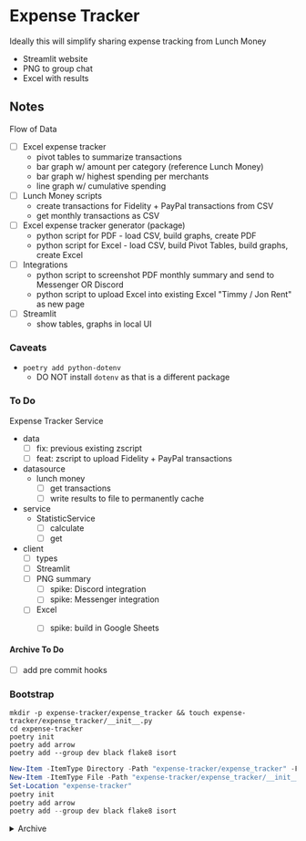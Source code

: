 # Expense Tracker
Ideally this will simplify sharing expense tracking from Lunch Money
- Streamlit website
- PNG to group chat
- Excel with results

## Notes

Flow of Data

- [ ] Excel expense tracker
  - pivot tables to summarize transactions
  - bar graph w/ amount per category (reference Lunch Money)
  - bar graph w/ highest spending per merchants
  - line graph w/ cumulative spending
- [ ] Lunch Money scripts
  - create transactions for Fidelity + PayPal transactions from CSV
  - get monthly transactions as CSV
- [ ] Excel expense tracker generator (package)
  - python script for PDF - load CSV, build graphs, create PDF
  - python script for Excel - load CSV, build Pivot Tables, build graphs, create Excel
- [ ] Integrations
  - python script to screenshot PDF monthly summary and send to Messenger OR Discord
  - python script to upload Excel into existing Excel "Timmy / Jon Rent" as new page
- [ ] Streamlit
	- show tables, graphs in local UI

### Caveats
- `poetry add python-dotenv`
  - DO NOT install `dotenv` as that is a different package

### To Do
Expense Tracker Service
- data
  - [ ] fix: previous existing zscript
  - [ ] feat: zscript to upload Fidelity + PayPal transactions
- datasource
  - lunch money
    - [ ] get transactions
    - [ ] write results to file to permanently cache
- service
  - StatisticService
    - [ ] calculate
    - [ ] get
- client
  - [ ] types
  - [ ] Streamlit
  - [ ] PNG summary 
    - [ ] spike: Discord integration
    - [ ] spike: Messenger integration
  - [ ] Excel
    - [ ] spike: build in Google Sheets


#### Archive To Do
- [ ] add pre commit hooks

### Bootstrap
```shell
mkdir -p expense-tracker/expense_tracker && touch expense-tracker/expense_tracker/__init__.py
cd expense-tracker
poetry init
poetry add arrow
poetry add --group dev black flake8 isort
```

```powershell
New-Item -ItemType Directory -Path "expense-tracker/expense_tracker" -Force
New-Item -ItemType File -Path "expense-tracker/expense_tracker/__init__.py" -Force
Set-Location "expense-tracker"
poetry init
poetry add arrow
poetry add --group dev black flake8 isort
```

<details>
<summary>Archive</summary>

# Expense Aggregation
Python ETL pipeline to build full transaction history from multiple credit cards

Currently, it is only one Pandas script that aggregates CSVs though

## Usage Instructions
- download transaction history
  - rename statements to include company name (can use `Powershell` script potentially)
    - if company not present in "company enum", write company parse logic in "find_transactions_table" and "normalize_transaction_df"
- update script "CONSTANTS"
- run locally
  ```
  poetry install
  poetry shell
  python main.py
  ```

## Notes
Bootstrap Steps
- `poetry init`
- `git init`
- write `.gitignore` using online `Python.gitignore`
- `poetry add loguru tabula-py[jpype] pandas`
  - NOTE: `tabula` is a package, but not related to reading PDFs
- write main.py
- download `financial_transaction_history` from all my credit card companies
- > write methodology
- [X] download PDFs
- [X] extract tables from PDFs to build transactions list CSV => gave up
- [X] download all as CSVs
- [X] build aggregated table
  - [X] add default column of rent_applicable_transaction
  - [X] remove credit 
- [X] create Excel spreadsheet
- [ ] build subset Excel spreadsheet by filter on rent_applicable_transaction column


### PDF Extraction Libraries
- pypdf
  - extract text and manually filter using index per type of PDF instead
  - Pros - very easy for library since I simply run `page.extract_text().split('\n')`
  - Cons
    - certain text gets appended together with no delimeter (eg: `Dec 11 Dec 11 MASALA BAYLITTLETONMA $116.37 `)
    - tons of custom code
      - pick page number
      - pick start of transaction list string
      - pick end of transaction list string
      - write logic to parse out each string
  - (possible implementation: Check row content to determine when to stop)
- camelot
  - NOTE: `poetry add camelot-py[base]` (NOT `camelot`)
  - camelot-py installation
    - use Python 3.8 - depends on `pdftopng 0.2.3` which requires Python 3.8, 3.7, or 3.6.
    - `poetry add opencv-python`
    - download [Ghostscript](https://ghostscript.com/releases/gsdnld.html)
      - check installed with either command:
        - `gswin64c --version`
        - ```python
          import ctypes
          from ctypes.util import find_library
          find_library("".join(("gsdll", str(ctypes.sizeof(ctypes.c_voidp) * 8), ".dll")))
          ```
    - `poetry add ghostscript`
  - CLI usage
    - `camelot lattice -plot text .\capital_one_Smry_2023_1496.pdf`
      - `poetry add matplotlib` - `ImportError: matplotlib is required for plotting.`
  - NOTE: Did not find any text and could not figure out how to customize
- tabula
  - NOTE: `poetry add tabula-py`
  - > WARNING: The stream doesn't provide any stream length, using fallback readUntilEnd, at offset 64514
  - This warning indicates that the library is unable to determine the length of the PDF stream, so it falls back to a method called readUntilEnd.
  - Tabula works for basic tables, but my financial documents require customization. Tabula customizes via template which are generated by the desktop app.
    - the Tabula desktop app requires installation of ORACLE Java 8. Using OpenJDK 8 (Zulu) does not seem to work. Oracle Java 8 does not ship with an installer and requires manual config (JAVA_HOME I assume?). Either way, I elected against spending more effort on Java 8 which I would need to uninstall manually

#### PDF Methodology

Method A
- download PDFs
- extract tables from PDFs to build transactions list CSV
- build Excel spreadsheet from aggregated table
  - add default column of rent_applicable_transaction
- build subset Excel spreadsheet of rent applicable transactions using column

Method B
- download PDFs
- extract tables from PDFs to build transactions list CSV
- build Next.js webapp
	- display list of transactions in Material Table (filter + sort columns)
	- display list of J Shee transactions via hard-coded code
	- deploy to Vercel

### Troubleshooting

```
Package operations: 1 install, 0 updates, 0 removals

  - Installing pdftopng (0.2.3): Failed

  RuntimeError

  Unable to find installation candidates for pdftopng (0.2.3)

  at ~\AppData\Roaming\pypoetry\venv\lib\site-packages\poetry\installation\chooser.py:74 in choose_for
       70│
       71│             links.append(link)
       72│
       73│         if not links:
    →  74│             raise RuntimeError(f"Unable to find installation candidates for {package}")
       75│
       76│         # Get the best link
       77│         chosen = max(links, key=lambda link: self._sort_key(package, link))
       78│

Cannot install pdftopng.
```

# To DO
- write ETL pipeline to get near real-time data
  - write Extract script to download transaction info
    - integrate w/ banks
  - update Transform script to run on transaction info
  - write Load script to save transaction info
    - build Google Sheets w/ pivot tables + graphs like "Timmy Expense Tracker"
- investigate using cron for ETL pipeline

</details>